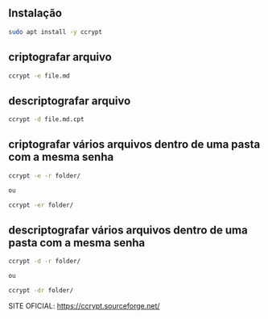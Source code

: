 ## Instalação

```bash
sudo apt install -y ccrypt
```

## criptografar arquivo

```bash
ccrypt -e file.md
```

## descriptografar arquivo

```bash
ccrypt -d file.md.cpt
```

## criptografar vários arquivos dentro de uma pasta com a mesma senha

```bash
ccrypt -e -r folder/

ou

ccrypt -er folder/

```

## descriptografar vários arquivos dentro de uma pasta com a mesma senha

```bash
ccrypt -d -r folder/

ou

ccrypt -dr folder/
```

SITE OFICIAL: <https://ccrypt.sourceforge.net/>

